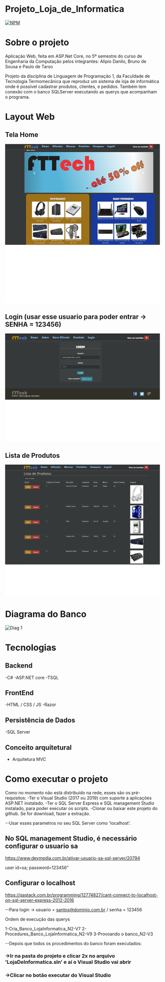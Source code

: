 # Projeto_Loja_de_Informatica
[![NPM](https://img.shields.io/npm/l/react)](https://github.com/brunoclaumari/Projeto_Loja_de_Informatica/blob/master/LICENSE)
# Sobre o projeto

Aplicação Web, feita em ASP.Net Core, no 5º semestre do curso de Engenharia da Computação pelos integrantes: 
Alipio Danilo, Bruno de Sousa e Paulo de Tarso

Projeto da disciplina de Linguagem de Programação 1, da Faculdade de Tecnologia Termomecânica que reproduz um sistema de loja de informática onde é possível cadastrar produtos, clientes, e pedidos. Também tem conexão com o banco SQLServer executando as querys que acompanham o programa.

# Layout Web
## Tela Home
![Web 1](https://github.com/brunoclaumari/Projeto_Loja_de_Informatica/blob/master/assets/home.png)

## Login (usar esse usuario para poder entrar -> SENHA = 123456)
![Web 2](https://github.com/brunoclaumari/Projeto_Loja_de_Informatica/blob/master/assets/login.png)

## Lista de Produtos
![Web 3](https://github.com/brunoclaumari/Projeto_Loja_de_Informatica/blob/master/assets/lista_produtos.png)

# Diagrama do Banco
![Diag 1](https://drive.google.com/file/d/15AMOQdwerpe6ZZdbSCbIjKMfBXpPHBiW/view?usp=sharing)

# Tecnologias 
## Backend
-C# 
-ASP.NET core
-TSQL

## FrontEnd
-HTML / CSS / JS
-Razor

## Persistência de Dados
-SQL Server

## Conceito arquitetural
- Arquitetura MVC

# Como executar o projeto

Como no momento não está distribuído na rede, esses são os pré-requisitos:
-Ter o Visual Studio (2017 ou 2019) com suporte a aplicações ASP.NET instalado.
-Ter o SQL Server Express e SQL management Studio instalado, para poder executar os scripts.
-Clonar ou baixar este projeto do github. Se for download, fazer a extração.

--Usar esses parametros no seu SQL Server como 'localhost'. 
## No SQL management Studio, é necessário configurar o usuario sa 
https://www.devmedia.com.br/ativar-usuario-sa-sql-server/20794

user id=sa; 
password=123456"

## Configurar o localhost
https://qastack.com.br/programming/12774827/cant-connect-to-localhost-on-sql-server-express-2012-2016

--Para login -> usuario = santos@dominio.com.br / senha = 123456

Ordem de execução das querys

1-Cria_Banco_LojaInformatica_N2-V7
2-Procedures_Banco_LojaInformatica_N2-V9
3-Provoando o banco_N2-V3

--Depois que todos os procedimentos do banco foram executados: 

### ->Ir na pasta do projeto e clicar 2x no arquivo 'LojaDeInformatica.sln' e aí o Visual Studio vai abrir
### ->Clicar no botão executar do Visual Studio





